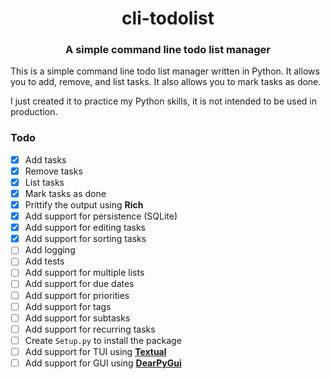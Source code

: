 <h1 align="center">cli-todolist</h1>
<h3 align="center">A simple command line todo list manager</h3>

This is a simple command line todo list manager written in Python. It allows you to add, remove, and list tasks. It also allows you to mark tasks as done.

I just created it to practice my Python skills, it is not intended to be used in production.

### Todo
- [x] Add tasks
- [x] Remove tasks
- [x] List tasks
- [x] Mark tasks as done
- [X] Prittify the output using **Rich**
- [X] Add support for persistence (SQLite)
- [x] Add support for editing tasks
- [x] Add support for sorting tasks
- [ ] Add logging
- [ ] Add tests
- [ ] Add support for multiple lists
- [ ] Add support for due dates
- [ ] Add support for priorities
- [ ] Add support for tags
- [ ] Add support for subtasks
- [ ] Add support for recurring tasks
- [ ] Create `Setup.py` to install the package
- [ ] Add support for TUI using [**Textual**](https://github.com/Textualize/textual)
- [ ] Add support for GUI using [**DearPyGui**](https://dearpygui.readthedocs.io/en/latest/)
